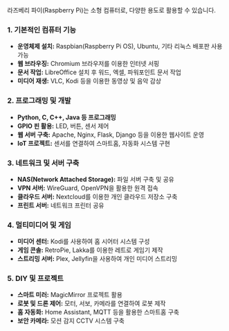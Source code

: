 라즈베리 파이(Raspberry Pi)는 소형 컴퓨터로, 다양한 용도로 활용할 수 있습니다. 

### **1. 기본적인 컴퓨터 기능**  
- **운영체제 설치:** Raspbian(Raspberry Pi OS), Ubuntu, 기타 리눅스 배포판 사용 가능  
- **웹 브라우징:** Chromium 브라우저를 이용한 인터넷 서핑  
- **문서 작업:** LibreOffice 설치 후 워드, 엑셀, 파워포인트 문서 작업  
- **미디어 재생:** VLC, Kodi 등을 이용한 동영상 및 음악 감상  

### **2. 프로그래밍 및 개발**  
- **Python, C, C++, Java 등 프로그래밍**  
- **GPIO 핀 활용:** LED, 버튼, 센서 제어  
- **웹 서버 구축:** Apache, Nginx, Flask, Django 등을 이용한 웹사이트 운영  
- **IoT 프로젝트:** 센서를 연결하여 스마트홈, 자동화 시스템 구현  

### **3. 네트워크 및 서버 구축**  
- **NAS(Network Attached Storage):** 파일 서버 구축 및 공유  
- **VPN 서버:** WireGuard, OpenVPN을 활용한 원격 접속  
- **클라우드 서버:** Nextcloud를 이용한 개인 클라우드 저장소 구축  
- **프린트 서버:** 네트워크 프린터 공유  

### **4. 멀티미디어 및 게임**  
- **미디어 센터:** Kodi를 사용하여 홈 시어터 시스템 구성  
- **게임 콘솔:** RetroPie, Lakka를 이용한 레트로 게임기 제작  
- **스트리밍 서버:** Plex, Jellyfin을 사용하여 개인 미디어 스트리밍  

### **5. DIY 및 프로젝트**  
- **스마트 미러:** MagicMirror 프로젝트 활용  
- **로봇 및 드론 제어:** 모터, 서보, 카메라를 연결하여 로봇 제작  
- **홈 자동화:** Home Assistant, MQTT 등을 활용한 스마트홈 구축  
- **보안 카메라:** 모션 감지 CCTV 시스템 구축  
